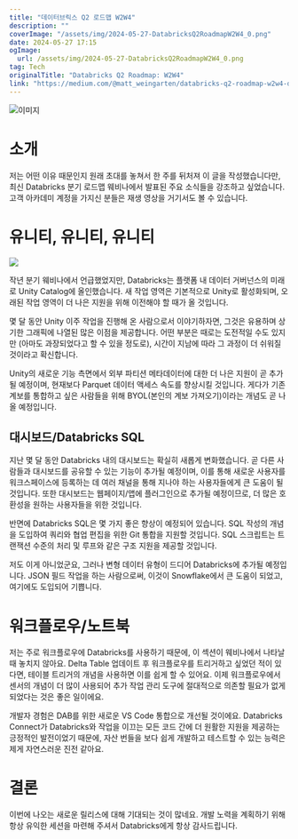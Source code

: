 ```yaml
---
title: "데이터브릭스 Q2 로드맵 W2W4"
description: ""
coverImage: "/assets/img/2024-05-27-DatabricksQ2RoadmapW2W4_0.png"
date: 2024-05-27 17:15
ogImage:
  url: /assets/img/2024-05-27-DatabricksQ2RoadmapW2W4_0.png
tag: Tech
originalTitle: "Databricks Q2 Roadmap: W2W4"
link: "https://medium.com/@matt_weingarten/databricks-q2-roadmap-w2w4-d6d186580153"
---
```


![이미지](/assets/img/2024-05-27-DatabricksQ2RoadmapW2W4_0.png)

# 소개

저는 어떤 이유 때문인지 원래 초대를 놓쳐서 한 주를 뒤처져 이 글을 작성했습니다만, 최신 Databricks 분기 로드맵 웨비나에서 발표된 주요 소식들을 강조하고 싶었습니다. 고객 아카데미 계정을 가지신 분들은 재생 영상을 거기서도 볼 수 있습니다.

# 유니티, 유니티, 유니티

<div class="content-ad"></div>

<img src="/assets/img/2024-05-27-DatabricksQ2RoadmapW2W4_1.png" />

작년 분기 웨비나에서 언급했었지만, Databricks는 플랫폼 내 데이터 거버넌스의 미래로 Unity Catalog에 올인했습니다. 새 작업 영역은 기본적으로 Unity로 활성화되며, 오래된 작업 영역이 더 나은 지원을 위해 이전해야 할 때가 올 것입니다.

몇 달 동안 Unity 이주 작업을 진행해 온 사람으로서 이야기하자면, 그것은 유용하며 상기한 그래픽에 나열된 많은 이점을 제공합니다. 어떤 부분은 때로는 도전적일 수도 있지만 (아마도 과장되었다고 할 수 있을 정도로), 시간이 지남에 따라 그 과정이 더 쉬워질 것이라고 확신합니다.

Unity의 새로운 기능 측면에서 외부 파티션 메타데이터에 대한 더 나은 지원이 곧 추가될 예정이며, 현재보다 Parquet 데이터 액세스 속도를 향상시킬 것입니다. 게다가 기존 계보를 통합하고 싶은 사람들을 위해 BYOL(본인의 계보 가져오기)이라는 개념도 곧 나올 예정입니다.

<div class="content-ad"></div>

## 대시보드/Databricks SQL

지난 몇 달 동안 Databricks 내의 대시보드는 확실히 새롭게 변화했습니다. 곧 다른 사람들과 대시보드를 공유할 수 있는 기능이 추가될 예정이며, 이를 통해 새로운 사용자를 워크스페이스에 등록하는 데 여러 채널을 통해 지나야 하는 사용자들에게 큰 도움이 될 것입니다. 또한 대시보드는 웹페이지/앱에 플러그인으로 추가될 예정이므로, 더 많은 호환성을 원하는 사용자들을 위한 것입니다.

반면에 Databricks SQL은 몇 가지 좋은 향상이 예정되어 있습니다. SQL 작성의 개념을 도입하여 쿼리와 협업 편집을 위한 Git 통합을 지원할 것입니다. SQL 스크립트는 트랜잭션 수준의 처리 및 루프와 같은 구조 지원을 제공할 것입니다.

저도 이게 아니었군요, 그러나 변형 데이터 유형이 드디어 Databricks에 추가될 예정입니다. JSON 필드 작업을 하는 사람으로써, 이것이 Snowflake에서 큰 도움이 되었고, 여기에도 도입되어 기쁩니다.

<div class="content-ad"></div>

# 워크플로우/노트북

저는 주로 워크플로우에 Databricks를 사용하기 때문에, 이 섹션이 웨비나에서 나타날 때 놓치지 않아요. Delta Table 업데이트 후 워크플로우를 트리거하고 싶었던 적이 있다면, 테이블 트리거의 개념을 사용하면 이를 쉽게 할 수 있어요. 이제 워크플로우에서 센서의 개념이 더 많이 사용되어 추가 작업 관리 도구에 절대적으로 의존할 필요가 없게 되었다는 것은 좋은 일이에요.

개발자 경험은 DAB를 위한 새로운 VS Code 통합으로 개선될 것이에요. Databricks Connect가 Databricks와 작업을 이끄는 모든 코드 간에 더 원활한 지원을 제공하는 긍정적인 발전이었기 때문에, 자산 번들을 보다 쉽게 개발하고 테스트할 수 있는 능력은 제게 자연스러운 진전 같아요.

# 결론

<div class="content-ad"></div>

이번에 나오는 새로운 릴리스에 대해 기대되는 것이 많네요. 개발 노력을 계획하기 위해 항상 유익한 세션을 마련해 주셔서 Databricks에게 항상 감사드립니다.
